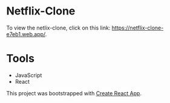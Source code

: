 # Netflix-Clone

To view the netlix-clone, click on this link: https://netflix-clone-e7eb1.web.app/.

# Tools
* JavaScript
* React




This project was bootstrapped with [Create React App](https://github.com/facebook/create-react-app).
